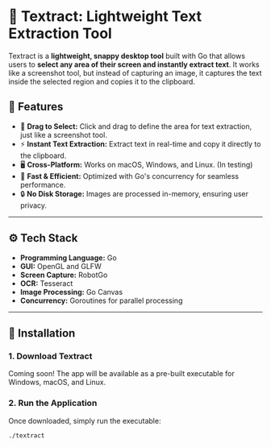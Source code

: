 # 📝 Textract: Lightweight Text Extraction Tool

Textract is a **lightweight, snappy desktop tool** built with Go that allows users to **select any area of their screen and instantly extract text**. It works like a screenshot tool, but instead of capturing an image, it captures the text inside the selected region and copies it to the clipboard.

## 🎨 Features
- 📐 **Drag to Select:** Click and drag to define the area for text extraction, just like a screenshot tool.
- ⚡ **Instant Text Extraction:** Extract text in real-time and copy it directly to the clipboard.
- 🖥 **Cross-Platform:** Works on macOS, Windows, and Linux. (In testing)
- 🚀 **Fast & Efficient:** Optimized with Go's concurrency for seamless performance.
- 🔒 **No Disk Storage:** Images are processed in-memory, ensuring user privacy.

---

## ⚙️ Tech Stack
- **Programming Language:** Go
- **GUI:** OpenGL and GLFW
- **Screen Capture:** RobotGo
- **OCR:** Tesseract
- **Image Processing:** Go Canvas
- **Concurrency:** Goroutines for parallel processing

---

## 🚀 Installation

### 1. Download Textract
Coming soon! The app will be available as a pre-built executable for Windows, macOS, and Linux.

### 2. Run the Application
Once downloaded, simply run the executable:

```bash
./textract
